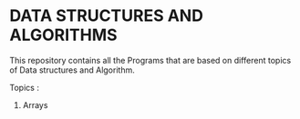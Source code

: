 # DATA STRUCTURES AND ALGORITHMS
This repository contains all the Programs that are based on different topics of Data structures and Algorithm.

Topics :
1) Arrays
